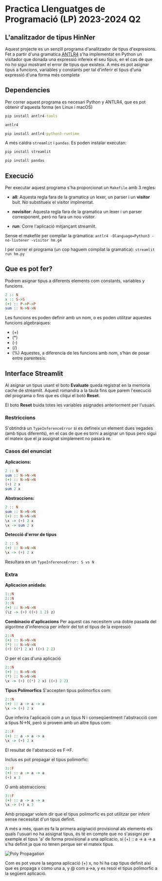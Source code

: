 # Practica Llenguatges de Programació (LP) 2023-2024 Q2
## L'analitzador de tipus HinNer

Aquest projecte es un senzill programa d'analitzador de tipus d'expresions. Fet a partir d'una gramatica [ANTLR4](https://www.antlr.org/) s'ha implementat en Python un visitador que donada una expressió infereix el seu tipus, en el cas de que no ho sigui mostrant el error de tipus que existeix. A més es pot asignar tipus a funcions, variables y constants per tal d'inferir el tipus d'una expressió d'una forma més completa

## Dependencies

Per correr aquest programa es necesari Python y ANTLR4, que es pot obtenir d'aquesta forma (en Linux i macOS)

```cmd
pip install antlr4-tools

antlr4

pip install antlr4-python3-runtime
```

A més caldra `streamlit` i `pandas`. Es poden instalar executan:
```cmd
pip install streamlit

pip install pandas
```

## Execució

Per executar aquest programa s'ha proporcionat un `Makefile` amb 3 regles:
- **all**: Aquesta regla fara de la gramatica un lexer, un parser i un **visitor** buit. No substitueix el visitor implmentat.

- **novisitor**: Aquesta regla fara de la gramatica un lexer i un parser corresponent, però no fara un nou visitor.

- **run**: Corre l'aplicació mitjançant streamlit.

Sense el makefile per compilar la gràmatica:
```antlr4 -Dlanguage=Python3 -no-listener -visitor hm.g4```

I per correr el programa (un cop haguem compilat la gramatica):
```streamlit run hm.py```

## Que es pot fer?
Podrem asignar tipus a diferents elements com constants, variables y funcions.
```Haskell
2 :: N
x :: S->S
(+) :: P->P->P
sum :: N->N->N
```
Les funcions es poden definir amb un nom, o es poden utilitzar aquestes funcions algebraiques:
- (+)
- (*)
- (-)
- (/)
- (%)
Aquestes, a diferencia de les funcions amb nom, s'han de posar entre parentesis.

## Interface Streamlit

Al asignar un tipus usant el boto **Evaluate** queda registrat en la memoria cache de streamlit. Aquest romandra a la taula fins que parem l'execució del programa o fins que es cliqui el botó **Reset**.

El boto **Reset** buida totes les variables asignades anteriorment per l'usuari.

### Restriccions

S'obtindrà un ```TypeInferenceError``` si es defineix un element dues vegades (amb tipus diferents), en el cas de que es torni a asignar un tipus pero sigui el mateix que el ja assignat simplement no pasarà re.


### Casos del enunciat
**Aplicacions:**
```Haskell
2 :: N
sum :: N->N->N
(+) :: N->N->N
(+) 2 x
sum 2 x
```
**Abstraccions:**
```Haskell
2 :: N
sum :: N->N->N
(+) :: N->N->N
\x -> (+) 2 x
\x -> sum 2 x
```
**Detecció d'error de tipus**
```Haskell
2 :: S
(+) :: N->N->N
\x -> (+) 2 x
```
Resultara en un ```TypeInferenceError: S vs N```

### Extra
**Aplicacion anidada:**
```Haskell
1::N
2::N
3::N
(+) :: N->N->N
(\z -> (+) ((+) 1 2) z)
```
**Combinacio d'aplicacions**
Per aquest cas necesitem una doble pasada del algoritme d'inferencia per inferir del tot el tipus de la expressió
```Haskell
2::N
(+) :: N->N->N
(*) :: N->N->N
(+) ((*) 2 x) ((+) 2 2)
```

O per el cas d'una aplicació
```Haskell
2::N
(+) :: N->N->N
(*) :: N->N->N
\x -> (+) ((*) 2 x) ((+) 2 2)
```

**Tipus Polimorfics**
S'accepten tipus polimorfics com:
```Haskell
2::N
(+) :: a -> a -> a
\x -> (+) 2 x
```
Que inferira l'aplicació com a un tipus N i conseqüentment l'abstracció com a tipus N->N, però si provem amb un altre tipus com:
```Haskell
2::F
(+) :: a -> a -> a
\x -> (+) 2 x
```
El resultat de l'abstracció es F->F.

Inclus es pot propagar el tipus polimorfic:
```Haskell
3::F
(+) :: a -> a -> a
(+) x 3
```

O amb abstraccions:
```Haskell
3::F
(+) :: a -> a -> a
\x -> (+) x 3
```

Amb propagar volem dir que el tipus polimorfic es pot utilitzar per inferir sense necessitat d'un tipus definit.

A més a més, quan es fa la primera asignació provisional als elements els quals l'usuari no ha assignat tipus, és té en compte que no s'assigni per exemple el tipus 'a' de forma provisional a una aplicacio, si (+) :: a -> a -> a s'ha definit ja que no tenen perque ser el mateix tipus. 

![Poly Propagation](https://i.imgur.com/SJvoujk.png)

Com es pot veure la segona aplicació (+) x, no hi ha cap tipus definit aixi que es propaga x como una a, y @ com a->a, y es resol el tipus polimorfic a la següent aplicació.






